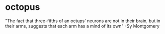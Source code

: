 # octopus
"The fact that three-fifths of an octups' neurons are not in their brain, but in their arms, suggests that each arm has a mind of its own" -Sy Montgomery

